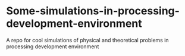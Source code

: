 # Some-simulations-in-processing-development-environment
A repo for cool simulations of physical and theoretical problems in processing development environment
